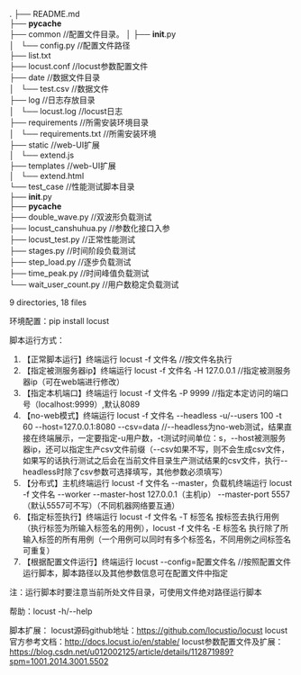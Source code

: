 .
├── README.md  
├── __pycache__  
├── common                       //配置文件目录。
│   ├── __init__.py  
│   └── config.py                //配置文件路径  
├── list.txt  
├── locust.conf                  //locust参数配置文件  
├── date                          //数据文件目录  
│   └── test.csv                 //数据文件  
├── log                          //日志存放目录  
│   └── locust.log               //locust日志  
├── requirements                 //所需安装环境目录  
│   └── requirements.txt         //所需安装环境  
├── static                       //web-UI扩展  
│   └── extend.js  
├── templates                    //web-UI扩展  
│   └── extend.html  
└── test_case                    //性能测试脚本目录  
    ├── __init__.py  
    ├── __pycache__  
    ├── double_wave.py           //双波形负载测试  
    ├── locust_canshuhua.py      //参数化接口入参   
    ├── locust_test.py           //正常性能测试  
    ├── stages.py                //时间阶段负载测试  
    ├── step_load.py             //逐步负载测试  
    ├── time_peak.py             //时间峰值负载测试  
    └── wait_user_count.py       //用户数稳定负载测试  

9 directories, 18 files


环境配置：pip install locust

脚本运行方式：
1. 【正常脚本运行】终端运行  locust -f 文件名                    //按文件名执行
2. 【指定被测服务器ip】终端运行  locust -f 文件名 -H 127.0.0.1       //指定被测服务器ip（可在web端进行修改）
3. 【指定本机端口】终端运行  locust -f 文件名 -P 9999            //指定本定访问的端口号（localhost:9999）,默认8089
4. 【no-web模式】终端运行  locust -f 文件名 --headless -u/--users 100 -t 60 --host=127.0.0.1:8080  --csv=data          //--headless为no-web测试，结果直接在终端展示，一定要指定-u用户数，-t测试时间单位：s，--host被测服务器ip，还可以指定生产csv文件前缀（--csv如果不写，则不会生成csv文件，如果写的话执行测试之后会在当前文件目录生产测试结果的csv文件，执行--headless时除了csv参数可选择填写，其他参数必须填写）
5. 【分布式】主机终端运行  locust -f 文件名 --master，负载机终端运行  locust -f 文件名 --worker --master-host 127.0.0.1（主机ip） --master-port 5557（默认5557可不写）（不同机器网络要互通）
6. 【指定标签执行】终端运行  locust -f 文件名 -T 标签名 按标签去执行用例（执行标签为所输入标签名的用例），locust -f 文件名 -E 标签名 执行除了所输入标签的所有用例（一个用例可以同时有多个标签名，不同用例之间标签名可重复）
7. 【根据配置文件运行】终端运行  locust --config=配置文件名        //按照配置文件运行脚本，脚本路径以及其他参数信息可在配置文件中指定

注：运行脚本时要注意当前所处文件目录，可使用文件绝对路径运行脚本

帮助：locust -h/--help

脚本扩展：
locust源码github地址：https://github.com/locustio/locust
locust官方参考文档：http://docs.locust.io/en/stable/
locust参数配置文件及扩展：https://blog.csdn.net/u012002125/article/details/112871989?spm=1001.2014.3001.5502

